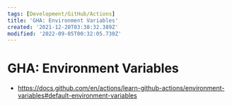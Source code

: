 ```yaml
---
tags: [Development/GitHub/Actions]
title: 'GHA: Environment Variables'
created: '2021-12-20T03:38:32.389Z'
modified: '2022-09-05T00:32:05.730Z'
---
```


# GHA: Environment Variables

* https://docs.github.com/en/actions/learn-github-actions/environment-variables#default-environment-variables

